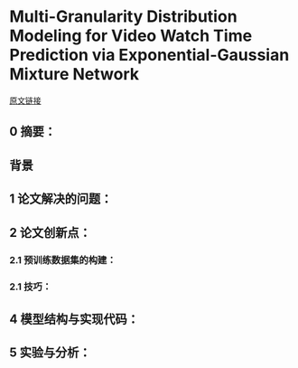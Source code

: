 # Multi-Granularity Distribution Modeling for Video Watch Time Prediction via Exponential-Gaussian Mixture Network
[原文链接](https://arxiv.org/pdf/2508.12665)
## 0 摘要：


## 背景


## 1 论文解决的问题：


## 2 论文创新点：


### 2.1 预训练数据集的构建：


### 2.1 技巧：


## 4 模型结构与实现代码：


## 5 实验与分析：

<!--stackedit_data:
eyJoaXN0b3J5IjpbLTE5ODAxNDg4MzZdfQ==
-->